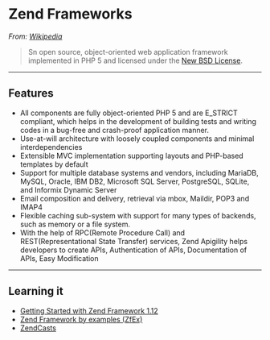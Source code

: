 # Zend Frameworks

*From: [Wikipedia](https://en.wikipedia.org/wiki/Zend_Framework)*

> Sn open source, object-oriented web application framework implemented in PHP 5 and licensed under the [New BSD License](https://en.wikipedia.org/wiki/BSD_licenses#3-clause).

---

## Features

* All components are fully object-oriented PHP 5 and are E_STRICT compliant, which helps in the development of building tests and writing codes in a bug-free and crash-proof application manner.
* Use-at-will architecture with loosely coupled components and minimal interdependencies
* Extensible MVC implementation supporting layouts and PHP-based templates by default
* Support for multiple database systems and vendors, including MariaDB, MySQL, Oracle, IBM DB2, Microsoft SQL Server, PostgreSQL, SQLite, and Informix Dynamic Server
* Email composition and delivery, retrieval via mbox, Maildir, POP3 and IMAP4
* Flexible caching sub-system with support for many types of backends, such as memory or a file system.
* With the help of RPC(Remote Procedure Call) and REST(Representational State Transfer) services, Zend Apigility helps developers to create APIs, Authentication of APIs, Documentation of APIs, Easy Modification

---

## Learning it

* [Getting Started with Zend Framework 1.12](https://akrabat.com/zend-framework-tutorial)
* [Zend Framework by examples (ZfEx)](http://zend-framework-examples.blogspot.com)
* [ZendCasts](http://www.zendcasts.com)
